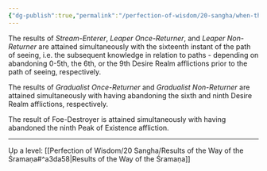 ```yaml
---
{"dg-publish":true,"permalink":"/perfection-of-wisdom/20-sangha/when-they-are-attained/"}
---
```


The results of *Stream-Enterer*, *Leaper Once-Returner*, and *Leaper Non-Returner* are attained simultaneously with the sixteenth instant of the path of seeing, i.e. the subsequent knowledge in relation to paths - depending on abandoning 0-5th, the 6th, or the 9th Desire Realm afflictions prior to the path of seeing, respectively.

The results of *Gradualist Once-Returner* and *Gradualist Non-Returner* are attained simultaneously with having abandoning the sixth and ninth Desire Realm afflictions, respectively.

The result of Foe-Destroyer is attained simultaneously with having abandoned the ninth Peak of Existence affliction.

---
Up a level: [[Perfection of Wisdom/20 Sangha/Results of the Way of the Śramaṇa#^a3da58\|Results of the Way of the Śramaṇa]]